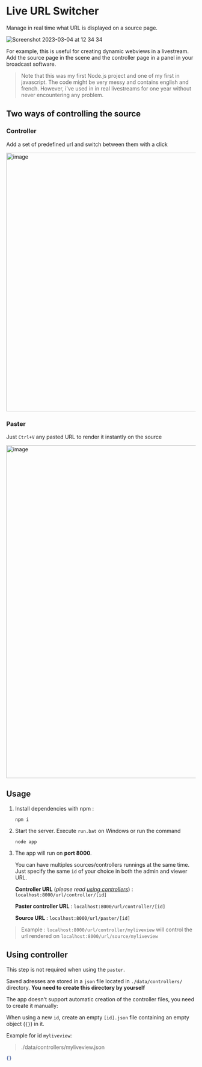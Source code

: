 # Live URL Switcher

Manage in real time what URL is displayed on a source page.

![Screenshot 2023-03-04 at 12 34 34](https://user-images.githubusercontent.com/19238963/222897681-88819e6a-8d23-4523-b531-09a7c273d806.png)

For example, this is useful for creating dynamic webviews in a livestream. Add the source page in the scene and the controller page in a panel in your broadcast software.

> Note that this was my first Node.js project and one of my first in javascript. The code might be very messy and contains english and french. However, i've used in in real livestreams for one year without never encountering any problem.

## Two ways of controlling the source

### Controller
Add a set of predefined url and switch between them with a click

<img width="686" alt="image" src="https://user-images.githubusercontent.com/19238963/222897797-76f2351c-6cc0-4dc2-954f-cdc95f21505b.png">

### Paster
Just `Ctrl+V` any pasted URL to render it instantly on the source

<img width="883" alt="image" src="https://user-images.githubusercontent.com/19238963/222897822-cdcb31e4-7b71-4095-97e4-eb1877baf311.png">

## Usage

1. Install dependencies with npm : 
    ```
    npm i
    ```

2. Start the server. Execute `run.bat` on Windows or run the command
    ```
    node app
    ```

3. The app will run on **port 8000**.

    You can have multiples sources/controllers runnings at the same time.
    Just specify the same `id` of your choice in both the admin and viewer URL.

    **Controller URL** (*please read [using controllers](#using-controller)*) : `localhost:8000/url/controller/[id]`

    **Paster controller URL** : `localhost:8000/url/controller/[id]`

    **Source URL** : `localhost:8000/url/paster/[id]`


> Example : `localhost:8000/url/controller/myliveview` will control the url rendered on `localhost:8000/url/source/myliveview`

## Using controller
This step is not required when using the `paster`.

Saved adresses are stored in a `json` file located in `./data/controllers/` directory.
**You need to create this directory  by yourself**

The app doesn't support automatic creation of the controller files, you need to create it manually:

When using a new `id`, create an empty `[id].json` file containing an empty object (`{}`) in it.

Example for id `myliveview`:
> ./data/controllers/myliveview.json
```json
{}
```
